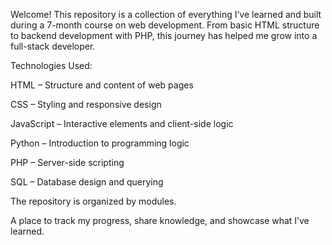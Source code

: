 Welcome! This repository is a collection of everything I’ve learned and built during a 7-month course on web development. From basic HTML structure to backend development with PHP, this journey has helped me grow into a full-stack developer.

Technologies Used:

HTML – Structure and content of web pages

CSS – Styling and responsive design

JavaScript – Interactive elements and client-side logic

Python – Introduction to programming logic

PHP – Server-side scripting

SQL – Database design and querying

The repository is organized by modules.

A place to track my progress, share knowledge, and showcase what I’ve learned.
